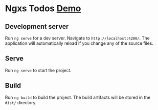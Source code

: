 # Ngxs Todos [Demo](https://62e062bcc9adbd19b6eef897--teal-smakager-2ce17f.netlify.app/)

## Development server

Run `ng serve` for a dev server. Navigate to `http://localhost:4200/`. The application will automatically reload if you change any of the source files.

## Serve

Run `ng serve` to start the project.

## Build

Run `ng build` to build the project. The build artifacts will be stored in the `dist/` directory.
